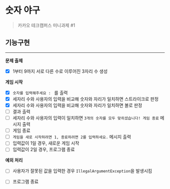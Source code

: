 # 숫자 야구

> 카카오 테크캠퍼스 미니과제 #1


## 기능구현
* * *

**문제 출제**
- [x] 1부터 9까지 서로 다른 수로 이루어진 3자리 수 생성


**게임 시작**
- [x] `숫자를 입력해주세요 : ` 를 출력
- [x] 세자리 수와 사용자의 입력을 비교해 숫자와 자리가 일치하면 스트라이크로 판정
- [x] 세자리 수와 사용자의 입력을 비교해 숫자와 자리가 일치하면 볼로 판정
- [ ] 결과 출력
- [ ] 세자리 수와 사용자의 입력이 일치하면 `3개의 숫자를 모두 맞히셨습니다! 게임 종료` 메시지 출력
- [ ] 게임 종료
- [ ] `게임을 새로 시작하려면 1, 종료하려면 2를 입력하세요.` 메시지 출력
- [ ] 입력값이 1일 경우, 새로운 게임 시작
- [ ] 입력값이 2일 경우, 프로그램 종료

**예외 처리**
- [ ] 사용자가 잘못된 값을 입력한 경우 `IllegalArgumentException`을 발생시킴
- [ ] 프로그램 종료

